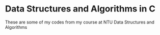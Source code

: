 # Data Structures and Algorithms in C
These are some of my codes from my course at NTU Data Structures and Algorithms 
